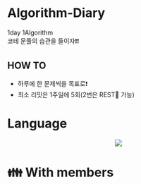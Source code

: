 # Algorithm-Diary
1day 1Algorithm
<br/>코테 문풀의 습관을 들이자:exclamation::exclamation:
## HOW TO
- 하루에 한 문제씩을 목표로:exclamation:
- 최소 리밋은 1주일에 5회(2번은 REST:palm_tree: 가능)

# Language
<div align="center">
	<img src="https://img.shields.io/badge/C++-007396?style=flat&logo=Java&logoColor=white" />
</div>

# :family: With members
